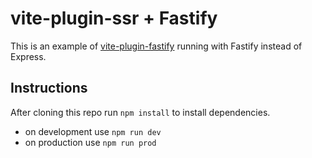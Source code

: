 # vite-plugin-ssr + Fastify

This is an example of [vite-plugin-fastify](https://github.com/brillout/vite-plugin-ssr) running with Fastify instead of Express.

## Instructions

After cloning this repo run `npm install` to install dependencies.

* on development use `npm run dev`
* on production use `npm run prod`

